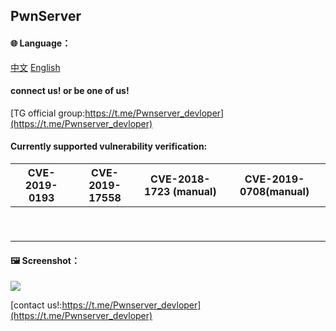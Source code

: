 

## PwnServer

#### 🌐️ Language：

[中文](https://github.com/ixiniansec/pwnserver/blob/main/docs/README_ZH.md) 	[English](https://github.com/ixiniansec/pwnserver/blob/main/docs/README_EN.md)


#### connect us! or be one of us!
[TG official group:https://t.me/Pwnserver_devloper](https://t.me/Pwnserver_devloper)
#### Currently supported vulnerability verification:

| CVE-2019-0193 | CVE-2019-17558 | CVE-2018-1723 (manual) | CVE-2019-0708(manual) |
| ------------- | -------------- | ---------------------- | --------------------- |
|               |                |                        |                       |
|               |                |                        |                       |
|               |                |                        |                       |
|               |                |                        |                       |
|               |                |                        |                       |
|               |                |                        |                       |
|               |                |                        |                       |
|               |                |                        |                       |
|               |                |                        |                       |

#### 🖼 Screenshot：

![](https://i.imgur.com/Rqdx6ra.png)


[contact us!:https://t.me/Pwnserver_devloper](https://t.me/Pwnserver_devloper)
